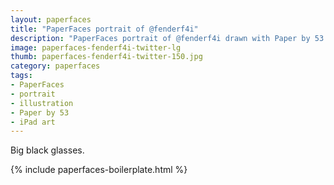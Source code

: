 ```yaml
---
layout: paperfaces
title: "PaperFaces portrait of @fenderf4i"
description: "PaperFaces portrait of @fenderf4i drawn with Paper by 53 on an iPad."
image: paperfaces-fenderf4i-twitter-lg
thumb: paperfaces-fenderf4i-twitter-150.jpg
category: paperfaces
tags: 
- PaperFaces
- portrait
- illustration
- Paper by 53
- iPad art
---
```


Big black glasses.

{% include paperfaces-boilerplate.html %}